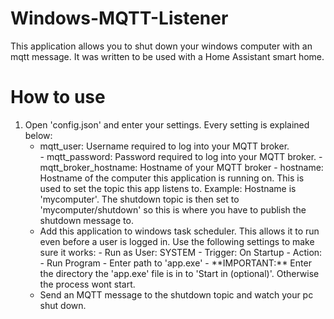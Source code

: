 # Windows-MQTT-Listener
This application allows you to shut down your windows computer with an mqtt message.
It was written to be used with a Home Assistant smart home.

# How to use
<ol>
<li>Open 'config.json' and enter your settings. Every setting is explained below:
  <ul>
    <li>mqtt_user:            Username required to log into your MQTT broker.</li>
  - mqtt_password:        Password required to log into your MQTT broker.
  - mqtt_broker_hostname: Hostname of your MQTT broker
  - hostname:             Hostname of the computer this application is running on. This is used to set the topic this app listens to.
                          Example:
                          Hostname is 'mycomputer'. The shutdown topic is then set to 'mycomputer/shutdown' so this is where you have to publish the shutdown message to.
  </li>
<li>Add this application to windows task scheduler. This allows it to run even before a user is logged in. Use the following settings to make sure it works:
  - Run as User: SYSTEM
  - Trigger: On Startup
  - Action:
    - Run Program
    - Enter path to 'app.exe'
    - **IMPORTANT:** Enter the directory the 'app.exe' file is in to 'Start in (optional)'. Otherwise the process wont start.
  </li>
<li>Send an MQTT message to the shutdown topic and watch your pc shut down.</li>
</ol>
